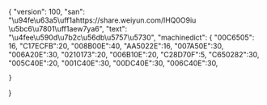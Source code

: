 {
    "version": 100,
    "san": "\u94fe\u63a5\uff1ahttps://share.weiyun.com/lHQ0O9iu \u5bc6\u7801\uff1aew7ya6",
    "text": "\u4fee\u590d\u7b2c\u56db\u5757\u5730",
    "machinedict": {
        "00C6505": 16,
        "C17ECFB":20,
        "008B00E":40,
        "AA5022E":16,
        "007A50E":30,
        "006A20E":30,
        "0210173":20,
        "006B10E":20,
        "C28D70F":5,
        "C650282":30,
        "005C40E":20,
        "001C40E":30,
        "00DC40E":30,
        "006C40E":30,





    }
}
